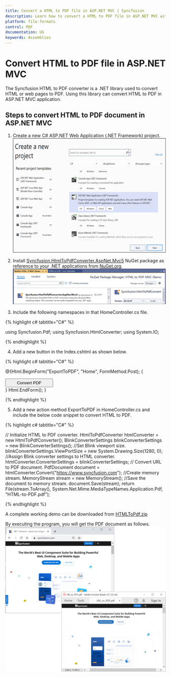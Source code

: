 ```yaml
---
title: Convert a HTML to PDF file in ASP.NET MVC | Syncfusion
description: Learn how to convert a HTML to PDF file in ASP.NET MVC with easy steps using Syncfusion .NET HTML converter library.
platform: file-formats
control: PDF
documentation: UG
keywords: Assemblies
---
```


# Convert HTML to PDF file in ASP.NET MVC

The Syncfusion HTML to PDF converter is a .NET library used to convert HTML or web pages to PDF. Using this library can convert HTML to PDF in ASP.NET MVC application.  

## Steps to convert HTML to PDF document in ASP.NET MVC

1. Create a new C# ASP.NET Web Application (.NET Framework) project.
![convert_HtmltoPdf_ASP.NET_MVC1](htmlconversion_images/aspnetmvc1.png)

2. Install [Syncfusion.HtmlToPdfConverter.AspNet.Mvc5](https://www.nuget.org/packages/Syncfusion.HtmlToPdfConverter.AspNet.Mvc5)  NuGet package as reference to your .NET applications from [NuGet.org](https://www.nuget.org/).
![convert_HtmltoPdf_ASP.NET_MVC2](htmlconversion_images/aspnetmvc2.png)

3. Include the following namespaces in that HomeController.cs file.

{% highlight c# tabtitle="C#" %}

using Syncfusion.Pdf;
using Syncfusion.HtmlConverter;
using System.IO;

{% endhighlight %}

4. Add a new button in the Index.cshtml as shown below.

{% highlight c# tabtitle="C#" %}

@{Html.BeginForm("ExportToPDF", "Home", FormMethod.Post);
{
<div>
    <input type="submit" value="Convert PDF" style="width:150px;height:27px" />
</div>
}
Html.EndForm();
}

{% endhighlight %}

5. Add a new action method ExportToPDF in HomeController.cs and include the below code snippet to convert HTML to PDF.

{% highlight c# tabtitle="C#" %}

// Initialize HTML to PDF converter.
HtmlToPdfConverter htmlConverter = new HtmlToPdfConverter();
BlinkConverterSettings blinkConverterSettings = new BlinkConverterSettings();
//Set Blink viewport size.
blinkConverterSettings.ViewPortSize = new System.Drawing.Size(1280, 0);
//Assign Blink converter settings to HTML converter.
htmlConverter.ConverterSettings = blinkConverterSettings;
// Convert URL to PDF document.
PdfDocument document = htmlConverter.Convert("https://www.syncfusion.com");
//Create memory stream.
MemoryStream stream = new MemoryStream();
//Save the document to memory stream.
document.Save(stream);
return File(stream.ToArray(), System.Net.Mime.MediaTypeNames.Application.Pdf, "HTML-to-PDF.pdf");

{% endhighlight %}

A complete working demo can be downloaded from [HTMLToPdf.zip](https://www.syncfusion.com/downloads/support/directtrac/general/ze/HTML-to-PDF-MVC-Demo1437749865)

By executing the program, you will get the PDF document as follows.
![convert_HtmltoPdf_ASP.NET_MVC1](htmlconversion_images/htmltopdfoutput.png)
